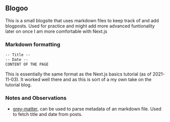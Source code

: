 ## Blogoo

This is a small blogsite that uses markdown files to keep track of and add blogposts. Used for practice and might add more advanced funtionality later on once I am more comfortable with Next.js

### Markdown formatting
```Markdown
-- Title --
-- Date -- 
CONTENT OF THE PAGE
```

This is essentially the same format as the Next.js basics tutorial (as of 2021-11-03). It worked well there and as this is sort of a my own take on the tutorial blog.

### Notes and Observations
- [grey-matter](https://github.com/jonschlinkert/gray-matter), can be used to parse metadata of an markdown file. Used to fetch title and date from posts.